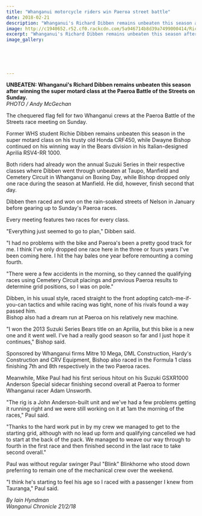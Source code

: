 ```yaml
---
title: "Whanganui motorcycle riders win Paeroa street battle"
date: 2018-02-21
description: "Whanganui's Richard Dibben remains unbeaten this season after winning the super motard class at the Paeroa Battle of the Streets on Sunday..."
image: http://c1940652.r52.cf0.rackcdn.com/5a946714b8d39a7499000414/Richard-Dibben-Feb-20-21-22-chron.jpg
excerpt: "Whanganui's Richard Dibben remains unbeaten this season after winning the super motard class at the Paeroa Battle of the Streets on Sunday."
image_gallery:
    
    
    
    
    
---
```


<p><span><strong>UNBEATEN: Whanganui's Richard Dibben remains unbeaten this season after winning the super motard class at the Paeroa Battle of the Streets on Sunday.</strong> <br /><em>PHOTO / Andy McGechan</em></span></p>
<p class="element element-paragraph">The chequered flag fell for two Whanganui crews at the Paeroa Battle of the Streets race meeting on Sunday.</p>
<p class="element element-paragraph">Former WHS student Richie Dibben remains unbeaten this season in the super motard class on his trusty old Honda CRF450, while Dwayne Bishop continued on his winning way in the Bears division in his Italian-designed Aprilia RSV4-RR 1000.</p>
<p class="element element-paragraph">Both riders had already won the annual Suzuki Series in their respective classes where Dibben went through unbeaten at Taupo, Manfield and Cemetery Circuit in Whanganui on Boxing Day, while Bishop dropped only one race during the season at Manfield. He did, however, finish second that day.</p>
<p class="element element-paragraph">Dibben then raced and won on the rain-soaked streets of Nelson in January before gearing up to Sunday's Paeroa races.</p>
<p class="element element-paragraph">Every meeting features two races for every class.</p>
<p class="element element-paragraph">"Everything just seemed to go to plan," Dibben said.</p>
<p class="element element-paragraph">"I had no problems with the bike and Paeroa's been a pretty good track for me. I think I've only dropped one race here in the three or fours years I've been coming here. I hit the hay bales one year before remounting a coming fourth.</p>
<p class="element element-paragraph">"There were a few accidents in the morning, so they canned the qualifying races using Cemetery Circuit placings and previous Paeroa results to determine grid positions, so I was on pole."</p>
<p class="element element-paragraph">Dibben, in his usual style, raced straight to the front adopting catch-me-if-you-can tactics and while racing was tight, none of his rivals found a way passed him.<br />Bishop also had a dream run at Paeroa on his relatively new machine.</p>
<p class="element element-paragraph">"I won the 2013 Suzuki Series Bears title on an Aprilia, but this bike is a new one and it went well. I've had a really good season so far and I just hope it continues," Bishop said.</p>
<p class="element element-paragraph">Sponsored by Whanganui firms Mitre 10 Mega, DML Construction, Hardy's Construction and CRV Equipment, Bishop also raced in the Formula 1 class finishing 7th and 8th respectively in the two Paeroa races.</p>
<p class="element element-paragraph">Meanwhile, Mike Paul had his first serious hitout on his Suzuki GSXR1000 Anderson Special sidecar finishing second overall at Paeroa to former Whanganui racer Adam Unsworth.</p>
<p class="element element-paragraph">"The rig is a John Anderson-built unit and we've had a few problems getting it running right and we were still working on it at 1am the morning of the races," Paul said.</p>
<p class="element element-paragraph">"Thanks to the hard work put in by my crew we managed to get to the starting grid, although with no lead up form and qualifying cancelled we had to start at the back of the pack. We managed to weave our way through to fourth in the first race and then finished second in the last race to take second overall."</p>
<p class="element element-paragraph">Paul was without regular swinger Paul "Blink" Blinkhorne who stood down preferring to remain one of the mechanical crew over the weekend.</p>
<p class="element element-paragraph">"I think he's starting to feel his age so I raced with a passenger I knew from Tauranga," Paul said.</p>
<p class="element element-paragraph"><em>By Iain Hyndman <br />Wanganui Chronicle 21/2/18</em></p>

